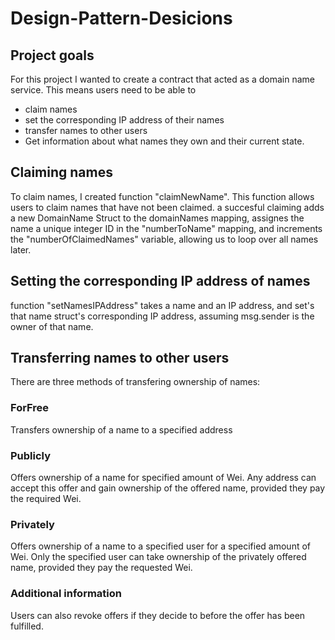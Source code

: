 # Design-Pattern-Desicions

## Project goals

For this project I wanted to create a contract that acted as a domain name service. This means users need to be able to 
- claim names
- set the corresponding IP address of their names
- transfer names to other users
- Get information about what names they own and their current state.

## Claiming names
To claim names, I created function "claimNewName". This function allows users to claim names that have not been claimed. a succesful claiming adds a new DomainName Struct to the domainNames mapping, assignes the name a unique integer ID in the "numberToName" mapping, and increments the "numberOfClaimedNames" variable, allowing us to loop over all names later.

## Setting the corresponding IP address of names

function "setNamesIPAddress" takes a name and an IP address, and set's that name struct's corresponding IP address, assuming msg.sender is the owner of that name.

## Transferring names to other users

There are three methods of transfering ownership of names:

### ForFree

Transfers ownership of a name to a specified address

### Publicly

Offers ownership of a name for specified amount of Wei. Any address can accept this offer and gain ownership of the offered name, provided they pay the required Wei.

### Privately

Offers ownership of a name to a specified user for a specified amount of Wei. Only the specified user can take ownership of the privately offered name, provided they pay the requested Wei.

### Additional information

Users can also revoke offers if they decide to before the offer has been fulfilled.

